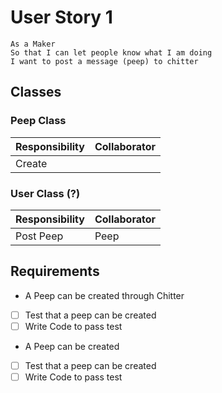 # User Story 1

```
As a Maker
So that I can let people know what I am doing  
I want to post a message (peep) to chitter
```

## Classes

### Peep Class

| Responsibility | Collaborator |
|----------------|--------------|
| Create         |              |

### User Class (?)

| Responsibility | Collaborator |
|----------------|--------------|
| Post Peep      | Peep         |


## Requirements

*  A Peep can be created through Chitter 
  - [ ] Test that a peep can be created
  - [ ] Write Code to pass test 

*  A Peep can be created
  - [ ] Test that a peep can be created
  - [ ] Write Code to pass test 